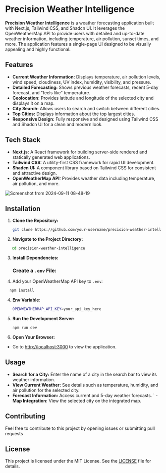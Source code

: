 # Precision Weather Intelligence

**Precision Weather Intelligence** is a weather forecasting application built with Next.js, Tailwind CSS, and Shadcn UI. It leverages the OpenWeatherMap API to provide users with detailed and up-to-date weather information, including temperature, air pollution, sunset times, and more. The application features a single-page UI designed to be visually appealing and highly functional.

## Features

- **Current Weather Information:**  Displays temperature, air pollution levels, wind speed, cloudiness, UV index, humidity, visibility, and pressure.
- **Detailed Forecasting:** Shows previous weather forecasts, recent 5-day forecast, and "feels like" temperature.
- **Geolocation:** Provides latitude and longitude of the selected city and displays it on a map.
- **City Search:** Allows users to search and switch between different cities.
- **Top Cities:** Displays information about the top largest cities.
- **Responsive Design:** Fully responsive and designed using Tailwind CSS and Shadcn UI for a clean and modern look.

## Tech Stack

- **Next.js:** A React framework for building server-side rendered and statically generated web applications.
- **Tailwind CSS:** A utility-first CSS framework for rapid UI development.
- **Shadcn UI:** A component library based on Tailwind CSS for consistent and attractive design.
- **OpenWeatherMap API:** Provides weather data including temperature, air pollution, and more.

![Screenshot from 2024-09-11 08-48-19](https://github.com/user-attachments/assets/787b2470-d940-4856-9bb1-9b18765f84f2)

## Installation

1. **Clone the Repository:**

   ```bash
   git clone https://github.com/your-username/precision-weather-intelligence.git
   ```

2. **Navigate to the Project Directory:**

```bash
   cd precision-weather-intelligence
   ```

3. **Install Dependencies:**
   ### Create a `.env` File:

1. Add your OpenWeatherMap API key to `.env`:

 ```bash
   npm install
   ```
4. **Env Variable:**
    ```bash
   OPENWEATHERMAP_API_KEY=your_api_key_here
   ```
5. **Run the Development Server:**
    ```bash
    npm run dev
   ```
6. **Open Your Browser:**
  - Go to [http://localhost:3000](http://localhost:3000) to view the application.

## Usage
  - **Search for a City:** Enter the name of a city in the search bar to view its weather information.
  - **View Current Weather:** See details such as temperature, humidity, and air pollution for the selected city.
  - **Forecast Information:** Access current and 5-day weather forecasts.
` - **Map Integration:** View the selected city on the integrated map.

## Contributing

Feel free to contribute to this project by opening issues or submitting pull requests

## License

This project is licensed under the MIT License. See the [LICENSE](LICENSE) file for details.

